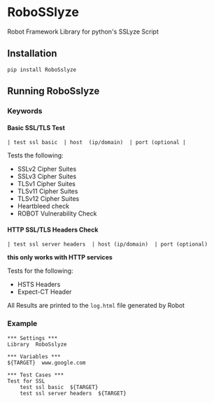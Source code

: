 # RoboSSlyze

Robot Framework Library for python's SSLyze Script

## Installation

`pip install RoboSslyze`


## Running RoboSslyze

### Keywords

#### Basic SSL/TLS Test

`| test ssl basic  | host  (ip/domain)  | port (optional |`

Tests the following:

* SSLv2 Cipher Suites
* SSLv3 Cipher Suites
* TLSv1 Cipher Suites
* TLSv11 Cipher Suites
* TLSv12 Cipher Suites
* Heartbleed check
* ROBOT Vulnerability Check

#### HTTP SSL/TLS Headers Check

`| test ssl server headers  | host (ip/domain)  | port (optional)`

**this only works with HTTP services**

Tests for the following:

* HSTS Headers
* Expect-CT Header

All Results are printed to the `log.html` file generated by Robot

### Example

```
*** Settings ***
Library  RoboSslyze

*** Variables ***
${TARGET}  www.google.com

*** Test Cases ***
Test for SSL
    test ssl basic  ${TARGET}
    test ssl server headers  ${TARGET}

```



